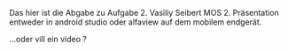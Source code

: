 Das hier ist die Abgabe zu Aufgabe 2. Vasiliy Seibert MOS 2. Präsentation entweder in android studio oder alfaview auf dem mobilem endgerät.




...oder vill ein video ?